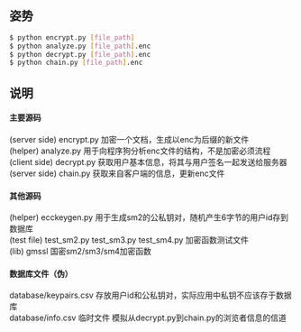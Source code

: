 ## 姿势 
```sh
$ python encrypt.py [file_path]
$ python analyze.py [file_path].enc
$ python decrypt.py [file_path].enc
$ python chain.py [file_path].enc
```
## 说明
#### 主要源码
(server side) encrypt.py 加密一个文档，生成以enc为后缀的新文件  
(helper) analyze.py 用于向程序狗分析enc文件的结构，不是加密必须流程  
(client side) decrypt.py 获取用户基本信息，将其与用户签名一起发送给服务器  
(server side) chain.py 获取来自客户端的信息，更新enc文件  

#### 其他源码
(helper) ecckeygen.py 用于生成sm2的公私钥对，随机产生6字节的用户id存到数据库  
(test file) test_sm2.py test_sm3.py test_sm4.py 加密函数测试文件  
(lib) gmssl 国密sm2/sm3/sm4加密函数  
#### 数据库文件（伪）
database/keypairs.csv 存放用户id和公私钥对，实际应用中私钥不应该存于数据库  
database/info.csv 临时文件 模拟从decrypt.py到chain.py的浏览者信息的信道  